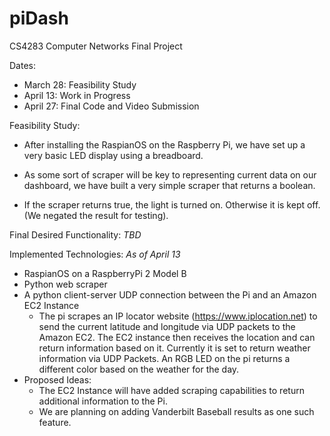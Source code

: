 # piDash
CS4283 Computer Networks Final Project   

Dates:

* March 28: Feasibility Study
* April 13: Work in Progress
* April 27: Final Code and Video Submission  

Feasibility Study:  
* After installing the RaspianOS on the Raspberry Pi, we have set up a very basic LED display using a breadboard.  

* As some sort of scraper will be key to representing current data on our dashboard, we have built a very simple scraper that returns a boolean.  

* If the scraper returns true, the light is turned on. Otherwise it is kept off. (We negated the result for testing).  


Final Desired Functionality: _TBD_  

Implemented Technologies: _As of April 13_ 
* RaspianOS on a RaspberryPi 2 Model B  
* Python web scraper  
* A python client-server UDP connection between the Pi and an Amazon EC2 Instance
  * The pi scrapes an IP locator website (https://www.iplocation.net) to send the current latitude and longitude via UDP packets to the Amazon EC2. The EC2 instance then receives the location and can return information based on it. Currently it is set to return weather information via UDP Packets. An RGB LED on the pi returns a different color based on the weather for the day. 
* Proposed Ideas:
  * The EC2 Instance will have added scraping capabilities to return additional information to the Pi. 
  * We are planning on adding Vanderbilt Baseball results as one such feature. 
